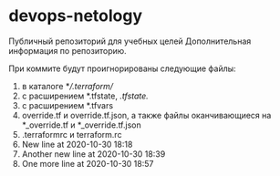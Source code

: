 # devops-netology
Публичный репозиторий для учебных целей
Дополнительная информация по репозиторию.

При коммите будут проигнорированы следующие файлы:
1. в каталоге **/.terraform/*
2. с расширением *.tfstate, *.tfstate.*
3. с расширением *.tfvars
4. override.tf и override.tf.json, а также файлы оканчивающиеся на *_override.tf и *_override.tf.json
5. .terraformrc и terraform.rc
6. New line at 2020-10-30 18:18
7. Another new line at 2020-10-30 18:39
8. One more line at 2020-10-30 18:57

